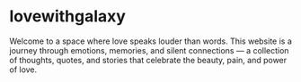 # lovewithgalaxy
Welcome to a space where love speaks louder than words. This website is a journey through emotions, memories, and silent connections — a collection of thoughts, quotes, and stories that celebrate the beauty, pain, and power of love.
